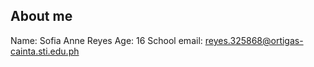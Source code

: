 <!--CONTACT-->
## About me

Name: Sofia Anne Reyes
Age: 16
School email: reyes.325868@ortigas-cainta.sti.edu.ph
